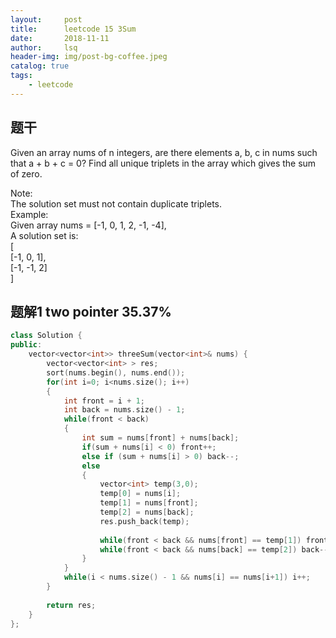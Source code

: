 ```yaml
---
layout:     post
title:      leetcode 15	3Sum         
date:       2018-11-11      
author:     lsq    
header-img: img/post-bg-coffee.jpeg
catalog: true
tags:
    - leetcode
---
```


## 题干
Given an array nums of n integers, are there elements a, b, c in nums such that a + b + c = 0? Find all unique triplets in the array which gives the sum of zero.

Note:  
The solution set must not contain duplicate triplets.  
Example:  
Given array nums = [-1, 0, 1, 2, -1, -4],  
A solution set is:  
[  
  [-1, 0, 1],  
  [-1, -1, 2]  
]  

## 题解1 two pointer 35.37% 
```c++
class Solution {
public:
    vector<vector<int>> threeSum(vector<int>& nums) {
        vector<vector<int> > res;
        sort(nums.begin(), nums.end());
        for(int i=0; i<nums.size(); i++)
        {
            int front = i + 1; 
            int back = nums.size() - 1;
            while(front < back)
            {
                int sum = nums[front] + nums[back];
                if(sum + nums[i] < 0) front++;
                else if (sum + nums[i] > 0) back--;
                else
                {
                    vector<int> temp(3,0);
                    temp[0] = nums[i];
                    temp[1] = nums[front];
                    temp[2] = nums[back];
                    res.push_back(temp);
                    
                    while(front < back && nums[front] == temp[1]) front++;
                    while(front < back && nums[back] == temp[2]) back--;
                }   
            }
            while(i < nums.size() - 1 && nums[i] == nums[i+1]) i++;
        }
        
        return res;
    }
};
```
